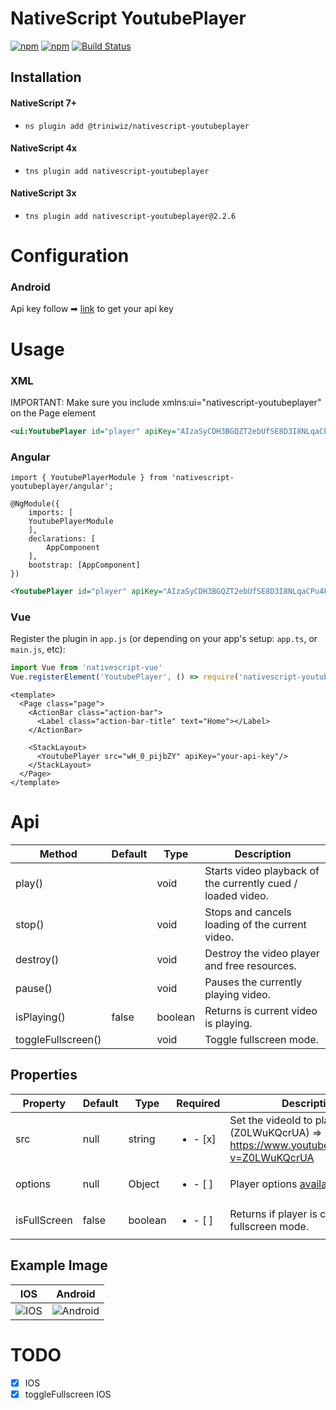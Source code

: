 # NativeScript YoutubePlayer

[![npm](https://img.shields.io/npm/v/nativescript-youtubeplayer.svg)](https://www.npmjs.com/package/nativescript-youtubeplayer)
[![npm](https://img.shields.io/npm/dt/nativescript-youtubeplayer.svg?label=npm%20downloads)](https://www.npmjs.com/package/nativescript-youtubeplayer)
[![Build Status](https://travis-ci.org//triniwiz/nativescript-youtubeplayer.svg?branch=master)](https://travis-ci.org/triniwiz/nativescript-youtubeplayer)

## Installation

#### NativeScript 7+

* `ns plugin add @triniwiz/nativescript-youtubeplayer`


#### NativeScript 4x

* `tns plugin add nativescript-youtubeplayer`


#### NativeScript 3x

* `tns plugin add nativescript-youtubeplayer@2.2.6`


# Configuration

### Android

Api key follow ➡
[link](https://developers.google.com/youtube/android/player/register) to get
your api key

# Usage

### XML
IMPORTANT: Make sure you include xmlns:ui="nativescript-youtubeplayer" on the
Page element

```xml
<ui:YoutubePlayer id="player" apiKey="AIzaSyCDH3BGQZT2ebUfSE8D3I8NLqaCPu4FRh0" src="{{src}}" height="250" width="100%" backgroundColor="gray" />
```

### Angular
```
import { YoutubePlayerModule } from 'nativescript-youtubeplayer/angular';

@NgModule({
    imports: [
    YoutubePlayerModule
    ],
    declarations: [
        AppComponent
    ],
    bootstrap: [AppComponent]
})
```

```xml
<YoutubePlayer id="player" apiKey="AIzaSyCDH3BGQZT2ebUfSE8D3I8NLqaCPu4FRh0" src="{{src}}" height="250" width="100%" backgroundColor="gray"></YoutubePlayer>
```

### Vue
Register the plugin in `app.js` (or depending on your app's setup: `app.ts`, or `main.js`, etc):

```javascript
import Vue from 'nativescript-vue'
Vue.registerElement('YoutubePlayer', () => require('nativescript-youtubeplayer').YoutubePlayer)
```

```vue
<template>
  <Page class="page">
    <ActionBar class="action-bar">
      <Label class="action-bar-title" text="Home"></Label>
    </ActionBar>

    <StackLayout>
      <YoutubePlayer src="wH_0_pijbZY" apiKey="your-api-key"/>
    </StackLayout>
  </Page>
</template>
```

# Api

| Method | Default | Type | Description  |
| --- | --- | --- | ---|
| play() | | void | Starts video playback of the currently cued / loaded video. |
| stop() | | void | Stops and cancels loading of the current video. |
| destroy() | | void | Destroy the video player and free resources. |
| pause() | | void | Pauses the currently playing video. | 
| isPlaying() | false | boolean | Returns is current video is playing. |
| toggleFullscreen() | | void | Toggle fullscreen mode. |

## Properties

| Property | Default | Type | Required | Description  |
| --- | --- | --- | ---| ---|
| src | null | string | <ul><li>- [x] </li></ul> | Set the videoId to play e.g (Z0LWuKQcrUA) => https://www.youtube.com/watch?v=Z0LWuKQcrUA
| options | null | Object | <ul><li>- [ ] </li></ul> | Player options [available](https://developers.google.com/youtube/player_parameters) *IOS only*
| isFullScreen | false  | boolean | <ul><li>- [ ] </li></ul> | Returns if player is currently in fullscreen mode.



## Example Image
| IOS | Android|
| --- | ---|
|![IOS](https://i.imgur.com/GqNqzMY.png) | ![Android](https://i.imgur.com/0jpewm2.png)|



# TODO

* [x] IOS
* [x] toggleFullscreen IOS
